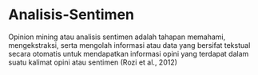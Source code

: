 # Analisis-Sentimen
Opinion mining atau analisis sentimen adalah tahapan memahami, mengekstraksi, serta mengolah informasi atau data yang bersifat tekstual secara otomatis untuk mendapatkan informasi opini yang terdapat dalam suatu kalimat opini atau sentimen (Rozi et al., 2012)
